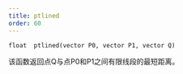 ```yaml
---
title: ptlined
order: 60
---
```

`float  ptlined(vector P0, vector P1, vector Q)`

该函数返回点Q与点P0和P1之间有限线段的最短距离。